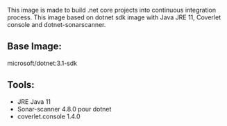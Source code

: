 This image is made to build .net core projects into continuous integration process. This image based on dotnet sdk image with Java JRE 11, Coverlet console and dotnet-sonarscanner.

## Base Image: 
microsoft/dotnet:3.1-sdk

## Tools:

* JRE Java 11
* Sonar-scanner 4.8.0 pour dotnet
* coverlet.console 1.4.0
